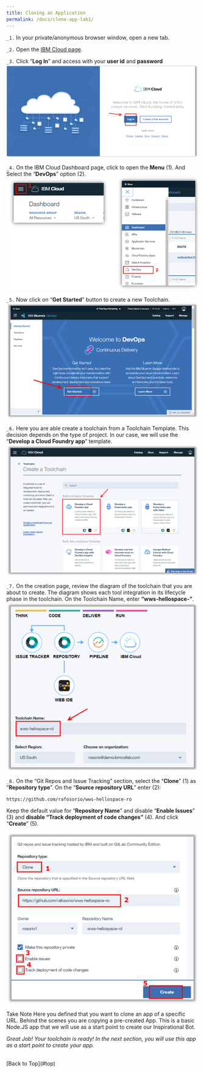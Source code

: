 ```yaml
---
title: Cloning an Application
permalink: /docs/clone-app-lab1/
---
```


<a name="top"/>

`_1.` In your private/anonymous browser window, open a new tab.

`_2.` Open the <a href="https://console.bluemix.net/" target="blank" >IBM Cloud page</a>.

`_3.` Click “**Log In**” and access with your **user id** and **password**
![login ibm cloud](../images/login-ibm-cloud.png)

`_4.` On the IBM Cloud Dashboard page, click to open the **Menu** (1). And Select the “**DevOps**” option (2).
![opening devOps](../images/devops-menu.png)

`_5.` Now click on “**Get Started**” button to create a new Toolchain.
![new toolchain](../images/toolchain-getstarted.png)

`_6.` Here you are able create a toolchain from a Toolchain Template. This decision depends on the type of project. In our case, we will use the “**Develop a Cloud Foundry app**” template.
![Develop Cloud Foundry](../images/dev-cloud-foundry.png)

`_7.` On the creation page, review the diagram of the toolchain that you are about to create. The diagram shows each tool integration in its lifecycle phase in the toolchain. On the Toolchain Name, enter **“wws-hellospace-<your initials>”**.
![Toolchain Name](../images/toolchain-name.png)

`_8.` On the “Git Repos and Issue Tracking” section, select the “**Clone**” (1) as “**Repository type**”. On the “**Source repository URL**” enter (2):
```
https://github.com/rafosorio/wws-hellospace-ro
```
Keep the default value for “**Repository Name**” and disable “**Enable Issues**” (3) and **disable “Track deployment of code changes”** (4).  And click “**Create**” (5).

![Git Repos](../images/git-repos.png)

<p>
<span class="label label-warning">Take Note</span>
Here you defined that you want to clone an app of a specific URL. Behind the scenes you are copying a pre-created App. This is a basic Node.JS app that we will use as a start point to create our Inspirational Bot.
</p>

*Great Job! Your toolchain is ready! In the next section, you will use this app as a start point to create your app.*

<br/>
[Back to Top](#top)  
